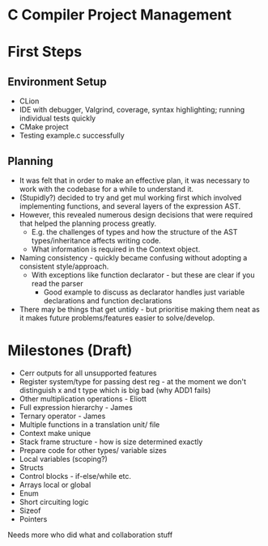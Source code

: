 # C Compiler Project Management

[//]: # (TODO rearrange this garbage and rename my headers)

# First Steps

## Environment Setup
- CLion
- IDE with debugger, Valgrind, coverage, syntax highlighting; running individual tests quickly
- CMake project
- Testing example.c successfully

## Planning
- It was felt that in order to make an effective plan, it was necessary to work with the codebase for a while to understand it.
- (Stupidly?) decided to try and get mul working first which involved implementing functions, and several layers of the expression AST.
- However, this revealed numerous design decisions that were required that helped the planning process greatly.
  - E.g. the challenges of types and how the structure of the AST types/inheritance affects writing code.
  - What information is required in the Context object.
- Naming consistency - quickly became confusing without adopting a consistent style/approach.
  - With exceptions like function declarator - but these are clear if you read the parser
    - Good example to discuss as declarator handles just variable declarations and function declarations
- There may be things that get untidy - but prioritise making them neat as it makes future problems/features easier to solve/develop.

# Milestones (Draft)

* Cerr outputs for all unsupported features
* Register system/type for passing dest reg - at the moment we don't distinguish x and t type which is big bad (why ADD1 fails)
* Other multiplication operations - Eliott
* Full expression hierarchy - James
* Ternary operator - James
* Multiple functions in a translation unit/ file
* Context make unique
* Stack frame structure - how is size determined exactly
* Prepare code for other types/ variable sizes
* Local variables (scoping?)
* Structs
* Control blocks - if-else/while etc.
* Arrays local or global
* Enum
* Short circuiting logic
* Sizeof
* Pointers


Needs more who did what and collaboration stuff
